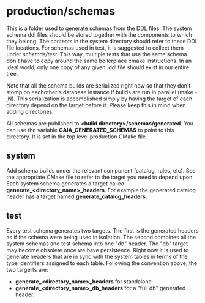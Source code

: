# production/schemas
This is a folder used to generate schemas from the DDL files. The system schema ddl files should be stored together with the components to which they belong. The contents in the system directory should refer to these DDL file locations. For schemas used in test, it is suggested to collect them under _schemas/test_.  This way, multiple tests that use the same schema don't have to copy around the same boilerplace cmake instructions. In an ideal world, only one copy of any given .ddl file should exist in our entire tree.

Note that all the schema builds are serialized right now so that they don't stomp on eachother's database instance if builds are run in parallel (make -jN). This serialization is accomplished simply by having the target of each directory depend on the target before it. Please keep this in mind when adding directories.

All schemas are published to **\<build directory\>/schemas/generated**. You can use the variable **GAIA_GENERATED_SCHEMAS** to point to this directory. It is set in the top level production CMake file.

## system
Add schema builds under the relevant component (catalog, rules, etc). See the appropriate CMake file to refer to the target you need to depend upon. Each system schema generates a target called **generate\_\<directory\_name\>\_headers**. For example the generated catalog header has a target named **generate\_catalog\_headers**.

## test
Every test schema generates two targets. The first is the generated headers as if the schema were being used in isolation.  The second combines all the system schemas and test schema into one "db" header.  The "db" target may become obsolete once we have persistence.  Right now it is used to generate headers that are in sync with the system tables in terms of the type identifiers assigned to each table.  Following the convention above, the two targerts are:
* **generate\_<directory_name\>\_headers** for standalone
* **generate\_<directory_name\>\_db\_headers** for a "full db" generated header.
